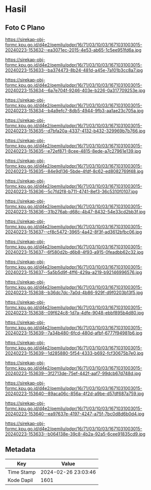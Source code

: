 # Hasil

## Foto C Plano

https://sirekap-obj-formc.kpu.go.id/d4e2/pemilu/pdpr/16/71/03/10/03/1671031003015-20240223-153632--ea3071ec-2015-4e53-ab65-1c5ee951fd6a.jpg

https://sirekap-obj-formc.kpu.go.id/d4e2/pemilu/pdpr/16/71/03/10/03/1671031003015-20240223-153633--ba374473-8b24-481d-a45e-7a101b3cc8a7.jpg

https://sirekap-obj-formc.kpu.go.id/d4e2/pemilu/pdpr/16/71/03/10/03/1671031003015-20240223-153634--6a7e704f-9246-403e-b226-0a317709253e.jpg

https://sirekap-obj-formc.kpu.go.id/d4e2/pemilu/pdpr/16/71/03/10/03/1671031003015-20240223-153634--b4a9efc7-8db5-4944-9fb3-aa1ae23c705a.jpg

https://sirekap-obj-formc.kpu.go.id/d4e2/pemilu/pdpr/16/71/03/10/03/1671031003015-20240223-153635--d7bfa20a-4337-4132-b432-329969b7b766.jpg

https://sirekap-obj-formc.kpu.go.id/d4e2/pemilu/pdpr/16/71/03/10/03/1671031003015-20240223-153635--e72ef871-8cee-4815-8ede-a7c27961e139.jpg

https://sirekap-obj-formc.kpu.go.id/d4e2/pemilu/pdpr/16/71/03/10/03/1671031003015-20240223-153635--84e9d136-5bde-4fdf-8c62-ed8082769f48.jpg

https://sirekap-obj-formc.kpu.go.id/d4e2/pemilu/pdpr/16/71/03/10/03/1671031003015-20240223-153636--5c7fd2f8-b711-4741-8ef3-36c5310f0107.jpg

https://sirekap-obj-formc.kpu.go.id/d4e2/pemilu/pdpr/16/71/03/10/03/1671031003015-20240223-153636--31b276ab-d68c-4b47-8432-54e33cd2bb3f.jpg

https://sirekap-obj-formc.kpu.go.id/d4e2/pemilu/pdpr/16/71/03/10/03/1671031003015-20240223-153637--cf8c5472-3965-4a42-8f3f-ad3612bfbc06.jpg

https://sirekap-obj-formc.kpu.go.id/d4e2/pemilu/pdpr/16/71/03/10/03/1671031003015-20240223-153637--6f580d2b-d6b8-4f93-a915-0feadbb62c32.jpg

https://sirekap-obj-formc.kpu.go.id/d4e2/pemilu/pdpr/16/71/03/10/03/1671031003015-20240223-153637--5a5b5d9f-4ff6-429a-a219-b92146996576.jpg

https://sirekap-obj-formc.kpu.go.id/d4e2/pemilu/pdpr/16/71/03/10/03/1671031003015-20240223-153638--b36dc7dc-7a0d-4b86-929f-d9f0203b13f5.jpg

https://sirekap-obj-formc.kpu.go.id/d4e2/pemilu/pdpr/16/71/03/10/03/1671031003015-20240223-153638--09f624c8-1d7a-4dfe-9048-ebbf895b4d80.jpg

https://sirekap-obj-formc.kpu.go.id/d4e2/pemilu/pdpr/16/71/03/10/03/1671031003015-20240223-153639--7a34b480-6fcd-480d-afbf-6777f94981b6.jpg

https://sirekap-obj-formc.kpu.go.id/d4e2/pemilu/pdpr/16/71/03/10/03/1671031003015-20240223-153639--1d285880-5f54-4333-b692-fcf30675b7e0.jpg

https://sirekap-obj-formc.kpu.go.id/d4e2/pemilu/pdpr/16/71/03/10/03/1671031003015-20240223-153639--3f2713de-75ef-442f-aaf7-99dcb67d748d.jpg

https://sirekap-obj-formc.kpu.go.id/d4e2/pemilu/pdpr/16/71/03/10/03/1671031003015-20240223-153640--89aca06c-856a-4f2d-a9be-d57df687a759.jpg

https://sirekap-obj-formc.kpu.go.id/d4e2/pemilu/pdpr/16/71/03/10/03/1671031003015-20240223-153640--ea97637e-4197-4247-a75f-7bc0d8d6b0d4.jpg

https://sirekap-obj-formc.kpu.go.id/d4e2/pemilu/pdpr/16/71/03/10/03/1671031003015-20240223-153633--b064138e-39c8-4b2a-92a5-6cee91835cd9.jpg


## Metadata

| Key        | Value               |
| ---------- | ------------------- |
| Time Stamp | 2024-02-26 23:03:46 |
| Kode Dapil | 1601                |



